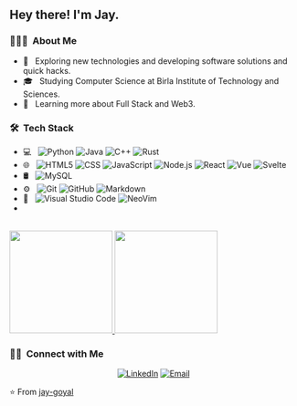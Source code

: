 <h2> Hey there! I'm Jay.</h2>

<h3> 👨🏻‍💻 &nbsp;About Me </h3>

- 🤔 &nbsp; Exploring new technologies and developing software solutions and quick hacks.
- 🎓 &nbsp; Studying Computer Science at Birla Institute of Technology and Sciences.
- 🌱 &nbsp; Learning more about Full Stack and Web3.

<h3> 🛠 &nbsp;Tech Stack</h3>

- 💻 &nbsp;
  ![Python](https://img.shields.io/badge/-Python-333333?style=flat&logo=python)
  ![Java](https://img.shields.io/badge/-Java-333333?style=flat&logo=Java&logoColor=007396)
  ![C++](https://img.shields.io/badge/-C++-333333?style=flat&logo=C%2B%2B&logoColor=00599C)
  ![Rust](https://img.shields.io/badge/-Rust-333333?style=flat&logo=rust)
- 🌐 &nbsp;
  ![HTML5](https://img.shields.io/badge/-HTML5-333333?style=flat&logo=HTML5)
  ![CSS](https://img.shields.io/badge/-CSS-333333?style=flat&logo=CSS3&logoColor=1572B6)
  ![JavaScript](https://img.shields.io/badge/-JavaScript-333333?style=flat&logo=javascript)
  ![Node.js](https://img.shields.io/badge/-Node.js-333333?style=flat&logo=node.js)
  ![React](https://img.shields.io/badge/-React-333333?style=flat&logo=react)
  ![Vue](https://img.shields.io/badge/-Vue-333333?style=flat&logo=vue.js)
  ![Svelte](https://img.shields.io/badge/-Svelte-333333?style=flat&logo=svelte)
- 🛢 &nbsp;
  ![MySQL](https://img.shields.io/badge/-MySQL-333333?style=flat&logo=mysql)
- ⚙️ &nbsp;
  ![Git](https://img.shields.io/badge/-Git-333333?style=flat&logo=git)
  ![GitHub](https://img.shields.io/badge/-GitHub-333333?style=flat&logo=github)
  ![Markdown](https://img.shields.io/badge/-Markdown-333333?style=flat&logo=markdown)
- 🔧 &nbsp;
  ![Visual Studio Code](https://img.shields.io/badge/-Visual%20Studio%20Code-333333?style=flat&logo=visual-studio-code&logoColor=007ACC)
  ![NeoVim](https://img.shields.io/badge/-NeoVim-333333?style=flat&logo=neovim)
- 

<br/>

<a href="https://github.com/jay-goyal">
  <img height="180em" src="https://github-readme-stats.vercel.app/api?username=jay-goyal&theme=tokyonight&show_icons=true" />
  <img height="180em" src="https://github-readme-stats.vercel.app/api/top-langs/?username=jay-goyal&theme=tokyonight&layout=compact" />
</a>

<br/>

<h3> 🤝🏻 &nbsp;Connect with Me </h3>

<p align="center">
<a href="https://www.linkedin.com/in/jay-goyal-41395b224/"><img alt="LinkedIn" src="https://img.shields.io/badge/LinkedIn-Jay%20Goyal-gray?style=flat-square&logo=linkedin"></a>
<a href="goyal.jay2003@gmail.com"><img alt="Email" src="https://img.shields.io/badge/Email-goyal.jay2003@gmail.com-gray?style=flat-square&logo=gmail"></a>
</p>

⭐️ From [jay-goyal](https://github.com/jay-goyal)
